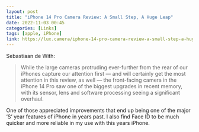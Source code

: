 ```yaml
---
layout: post
title: "iPhone 14 Pro Camera Review: A Small Step, A Huge Leap"
date: 2022-11-03 00:45
categories: [Links]
tags: [apple, iPhone]
link: https://lux.camera/iphone-14-pro-camera-review-a-small-step-a-huge-leap/
---
```


Sebastiaan de With:

>While the large cameras protruding ever-further from the rear of our iPhones capture our attention first — and will certainly get the most attention in this review, as well — the front-facing camera in the iPhone 14 Pro saw one of the biggest upgrades in recent memory, with its sensor, lens and software processing seeing a significant overhaul.

One of those appreciated improvements that end up being one of the major ‘S’ year features of iPhone in years past. I also find Face ID to be much quicker and more reliable in my use with this years iPhone.

